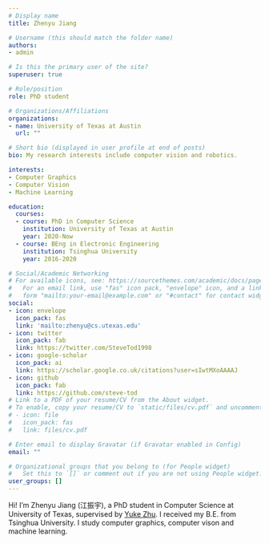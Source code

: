 ```yaml
---
# Display name
title: Zhenyu Jiang

# Username (this should match the folder name)
authors:
- admin

# Is this the primary user of the site?
superuser: true

# Role/position
role: PhD student

# Organizations/Affiliations
organizations:
- name: University of Texas at Austin
  url: ""

# Short bio (displayed in user profile at end of posts)
bio: My research interests include computer vision and robotics.

interests:
- Computer Graphics
- Computer Vision
- Machine Learning

education:
  courses:
  - course: PhD in Computer Science
    institution: University of Texas at Austin
    year: 2020-Now
  - course: BEng in Electronic Engineering
    institution: Tsinghua University
    year: 2016-2020

# Social/Academic Networking
# For available icons, see: https://sourcethemes.com/academic/docs/page-builder/#icons
#   For an email link, use "fas" icon pack, "envelope" icon, and a link in the
#   form "mailto:your-email@example.com" or "#contact" for contact widget.
social:
- icon: envelope
  icon_pack: fas
  link: 'mailto:zhenyu@cs.utexas.edu'
- icon: twitter
  icon_pack: fab
  link: https://twitter.com/SteveTod1998
- icon: google-scholar
  icon_pack: ai
  link: https://scholar.google.co.uk/citations?user=sIwtMXoAAAAJ
- icon: github
  icon_pack: fab
  link: https://github.com/steve-tod
# Link to a PDF of your resume/CV from the About widget.
# To enable, copy your resume/CV to `static/files/cv.pdf` and uncomment the lines below.
# - icon: file
#   icon_pack: fas
#   link: files/cv.pdf

# Enter email to display Gravatar (if Gravatar enabled in Config)
email: ""

# Organizational groups that you belong to (for People widget)
#   Set this to `[]` or comment out if you are not using People widget.
user_groups: []
---
```


Hi! I’m Zhenyu Jiang (江振宇), a PhD student in Computer Science at University of Texas, supervised by [Yuke Zhu](https://www.cs.utexas.edu/~yukez/). I received my B.E. from Tsinghua University. I study computer graphics, computer vison and machine learning.
